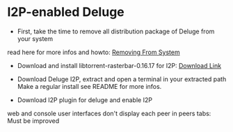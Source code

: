 I2P-enabled Deluge
==================


- First, take the time to remove all distribution package of Deluge from your system

read here for more infos and howto: [Removing From System](http://dev.deluge-torrent.org/wiki/Installing/Source#RemovingFromSystem)

- Download and install libtorrent-rasterbar-0.16.17 for I2P: [Download Link](../libtorrent/)


- Download Deluge I2P, extract and open a terminal in your extracted path
Make a regular install see README for more infos.


- Download I2P plugin for deluge and enable I2P


web and console user interfaces don't display each peer in peers tabs: Must be improved 